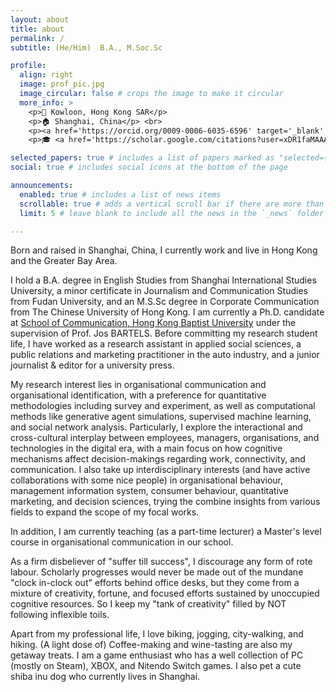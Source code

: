 ```yaml
---
layout: about
title: about
permalink: /
subtitle: (He/Him)  B.A., M.Soc.Sc

profile:
  align: right
  image: prof_pic.jpg
  image_circular: false # crops the image to make it circular
  more_info: >
    <p>🏫 Kowloon, Hong Kong SAR</p>
    <p>🏠 Shanghai, China</p> <br> 
    <p><a href='https://orcid.org/0009-0006-6035-6596' target='_blank' rel='noopener noreferrer' style='text-decoration:none; color:inherit; display:inline-flex; align-items:left; gap:4px;'><img src='https://orcid.org/assets/vectors/orcid.logo.icon.svg' height='18' width='18'> ORCID</a></p> <br>
    <p>🎓 <a href='https://scholar.google.com/citations?user=xDR1faMAAAAJ&hl=en'>Google Scholar</a></p>

selected_papers: true # includes a list of papers marked as "selected={true}"
social: true # includes social icons at the bottom of the page

announcements:
  enabled: true # includes a list of news items
  scrollable: true # adds a vertical scroll bar if there are more than 3 news items
  limit: 5 # leave blank to include all the news in the `_news` folder

---
```


Born and raised in Shanghai, China, I currently work and live in Hong Kong and the Greater Bay Area.

I hold a B.A. degree in English Studies from Shanghai International Studies University, a minor certificate in Journalism and Communication Studies from Fudan University, and an M.S.Sc degree in Corporate Communication from The Chinese University of Hong Kong. I am currently a Ph.D. candidate at [School of Communication, Hong Kong Baptist University](https://www.comm.hkbu.edu.hk/comd-www/english/front/index.htm) under the supervision of Prof. Jos BARTELS. Before committing my research student life, I have worked as a research assistant in applied social sciences, a public relations and marketing practitioner in the auto industry, and a junior journalist & editor for a university press.

My research interest lies in organisational communication and organisational identification, with a preference for quantitative methodologies including survey and experiment, as well as computational methods like generative agent simulations, supervised machine learning, and social network analysis. Particularly, I explore the interactional and cross-cultural interplay between employees, managers, organisations, and technologies in the digital era, with a main focus on how cognitive mechanisms affect decision-makings regarding work, connectivity, and communication. I also take up interdisciplinary interests (and have active collaborations with some nice people) in organisational behaviour, management information system, consumer behaviour, quantitative marketing, and decision sciences, trying the combine insights from various fields to expand the scope of my focal works.

In addition, I am currently teaching (as a part-time lecturer) a Master's level course in organisational communication in our school.

As a firm disbeliever of "suffer till success", I discourage any form of rote labour. Scholarly progresses would never be made out of the mundane "clock in-clock out" efforts behind office desks, but they come from a mixture of creativity, fortune, and focused efforts sustained by unoccupied cognitive resources. So I keep my "tank of creativity" filled by NOT following inflexible toils.

Apart from my professional life, I love biking, jogging, city-walking, and hiking. (A light dose of) Coffee-making and wine-tasting are also my getaway treats. I am a game enthusiast who has a well collection of PC (mostly on Steam), XBOX, and Nitendo Switch games. I also pet a cute shiba inu dog who currently lives in Shanghai.
